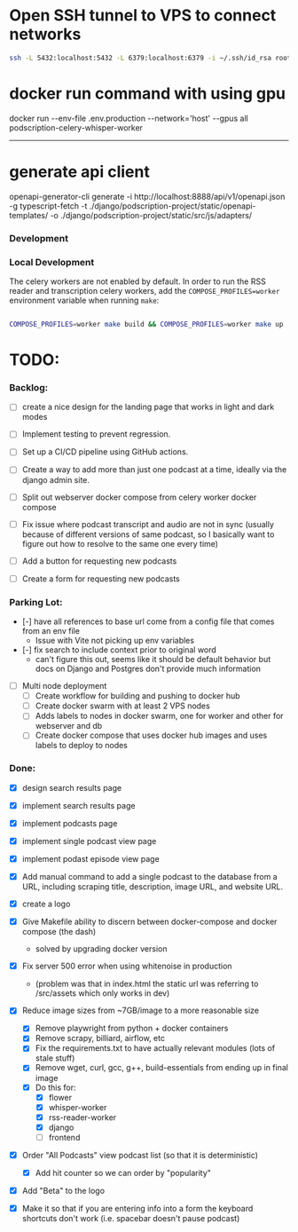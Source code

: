 
# Open SSH tunnel to VPS to connect networks

```bash
ssh -L 5432:localhost:5432 -L 6379:localhost:6379 -i ~/.ssh/id_rsa root@66.175.236.89
```


# docker run command with using gpu
    
docker run --env-file .env.production --network='host' --gpus all podscription-celery-whisper-worker

--- 

# generate api client
openapi-generator-cli generate -i http://localhost:8888/api/v1/openapi.json -g typescript-fetch -t ./django/podscription-project/static/openapi-templates/ -o ./django/podscription-project/static/src/js/adapters/


### Development

### Local Development

The celery workers are not enabled by default. In order to run the RSS reader and transcription celery workers, add the `COMPOSE_PROFILES=worker` environment variable when running `make`:

```sh

COMPOSE_PROFILES=worker make build && COMPOSE_PROFILES=worker make up

```



# TODO:

### Backlog:
- [ ] create a nice design for the landing page that works in light and dark modes
- [ ] Implement testing to prevent regression.
- [ ] Set up a CI/CD pipeline using GitHub actions.
- [ ] Create a way to add more than just one podcast at a time, ideally via the django admin site.
- [ ] Split out webserver docker compose from celery worker docker compose 
- [ ] Fix issue where podcast transcript and audio are not in sync (usually because of different versions of same podcast, so I basically want to figure out how to resolve to the same one every time)
- [ ] Add a button for requesting new podcasts
- [ ] Create a form for requesting new podcasts


### Parking Lot:
- [-] have all references to base url come from a config file that comes from an env file
    - Issue with Vite not picking up env variables
- [-] fix search to include context prior to original word
    - can't figure this out, seems like it should be default behavior but docs on Django and Postgres don't provide much information
- [ ] Multi node deployment
    - [ ] Create workflow for building and pushing to docker hub 
    - [ ] Create docker swarm with at least 2 VPS nodes 
    - [ ] Adds labels to nodes in docker swarm, one for worker and other for webserver and db
    - [ ] Create docker compose that uses docker hub images and uses labels to deploy to nodes

### Done:
- [x] design search results page
- [x] implement search results page
- [x] implement podcasts page
- [x] implement single podcast view page
- [x] implement podast episode view page
- [x] Add manual command to add a single podcast to the database from a URL, including scraping title, description, image URL, and website URL.
- [x] create a logo
- [x] Give Makefile ability to discern between docker-compose and docker compose (the dash)
    - solved by upgrading docker version
- [x] Fix server 500 error when using whitenoise in production
    - (problem was that in index.html the static url was referring to /src/assets which only works in dev)
- [x] Reduce image sizes from ~7GB/image to a more reasonable size
    - [x] Remove playwright from python + docker containers
    - [x] Remove scrapy, billiard, airflow, etc
    - [x] Fix the requirements.txt to have actually relevant modules (lots of stale stuff)
    - [x] Remove wget, curl, gcc, g++, build-essentials from ending up in final image
    - [x] Do this for:
        - [x] flower
        - [x] whisper-worker
        - [x] rss-reader-worker
        - [x] django
        - [ ] frontend
- [x] Order "All Podcasts" view podcast list (so that it is deterministic)
    - [x] Add hit counter so we can order by "popularity"
- [x] Add "Beta" to the logo
- [x] Make it so that if you are entering info into a form the keyboard shortcuts don't work (i.e. spacebar doesn't pause podcast)


